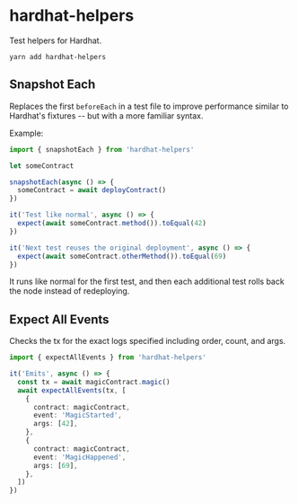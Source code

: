 # hardhat-helpers

Test helpers for Hardhat.

`yarn add hardhat-helpers`

## Snapshot Each

Replaces the first `beforeEach` in a test file to improve performance similar to Hardhat's fixtures -- but with a more familiar syntax.

Example:

```typescript
import { snapshotEach } from 'hardhat-helpers'

let someContract

snapshotEach(async () => {
  someContract = await deployContract()
})

it('Test like normal', async () => {
  expect(await someContract.method()).toEqual(42)
})

it('Next test reuses the original deployment', async () => {
  expect(await someContract.otherMethod()).toEqual(69)
})
```

It runs like normal for the first test, and then each additional test rolls back the node instead of redeploying.

## Expect All Events

Checks the tx for the exact logs specified including order, count, and args.

```typescript
import { expectAllEvents } from 'hardhat-helpers'

it('Emits', async () => {
  const tx = await magicContract.magic()
  await expectAllEvents(tx, [
    {
      contract: magicContract,
      event: 'MagicStarted',
      args: [42],
    },
    {
      contract: magicContract,
      event: 'MagicHappened',
      args: [69],
    },
  ])
})
```
